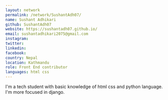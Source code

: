 ```yaml
---
layout: network
permalink: /network/SushantAdh07/
name: Sushant Adhikari
github: SushantAdh07
website: https://sushantadh07.github.io/
email: sushantadhikari2075@gmail.com
instagram:
twitter:
linkedin:
facebook:
country: Nepal
location: Kathmandu
role: Front End contributor
languages: html css
---
```


I'm a tech student with basic knowledge of html css and python language. I'm more focused in django.
